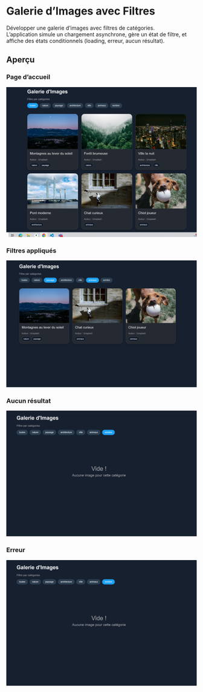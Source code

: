 # Galerie d’Images avec Filtres

Développer une galerie d’images avec filtres de catégories.  
L’application simule un chargement asynchrone, gère un état de filtre, et affiche des états conditionnels (loading, erreur, aucun résultat).

## Aperçu

### Page d’accueil
![Galerie-1](./public/images/gallerie-1.PNG)

### Filtres appliqués
![Galerie-2](./public/images/gallerie-5.PNG)

### Aucun résultat
![Galerie-2](./public/images/gallerie-2.PNG)

### Erreur
![Galerie-2](./public/images/gallerie-2.PNG)